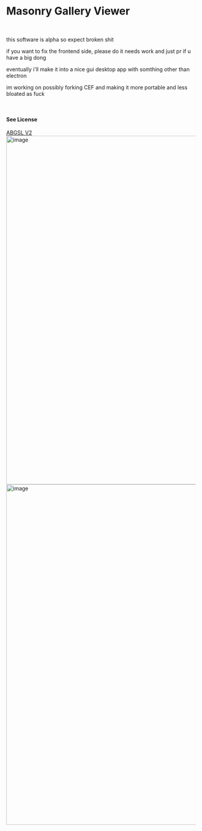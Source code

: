 <h1>Masonry Gallery Viewer</h1>
<br>
<p>this software is alpha so expect broken shit</p>
<p>if you want to fix the frontend side, please do it needs work and just pr if u have a big dong </p>
<p>eventually i'll make it into a nice gui desktop app with somthing other than electron</p>
<p>im working on possibly forking CEF and making it more portable and less bloated as fuck</p>
<br>
<h4>See License</h4>
<a href="https://xcn.abby0666.xyz/abgslv2.htm">ABGSL V2</a>
<br>
<img width="1843" height="925" alt="image" src="https://github.com/user-attachments/assets/4ce37d23-2751-4d75-8c3f-b5eb6a0d414b" />
<img width="1856" height="903" alt="image" src="https://github.com/user-attachments/assets/c43d6ed9-4eb7-4c80-a242-9893c44263d7" />
